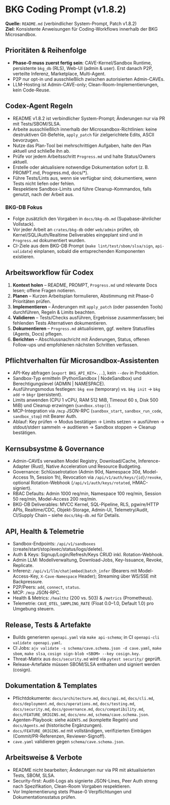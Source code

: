 # BKG Coding Prompt (v1.8.2)

**Quelle:** `README.md` (verbindlicher System-Prompt, Patch v1.8.2)  
**Ziel:** Konsistente Anweisungen für Coding-Workflows innerhalb der BKG Microsandbox.

## Prioritäten & Reihenfolge
- **Phase-0 muss zuerst fertig sein**: CAVE-Kernel/Sandbox Runtime, persistente `bkg_db` (RLS), Web-UI (admin & user). Erst danach P2P, verteilte Inferenz, Marketplace, Multi-Agent.
- P2P nur opt-in und ausschließlich zwischen autorisierten Admin-CAVEs.
- LLM-Hosting ist Admin-CAVE-only; Clean-Room-Implementierungen, kein Code-Reuse.

## Codex-Agent Regeln
- README v1.8.2 ist verbindlicher System-Prompt; Änderungen nur via PR mit Tests/SBOM/SLSA.
- Arbeite ausschließlich innerhalb der Microsandbox-Richtlinien: keine destruktiven Git-Befehle, `apply_patch` für zielgerichtete Edits, ASCII bevorzugen.
- Nutze das Plan-Tool bei mehrschrittigen Aufgaben, halte den Plan aktuell und schließe ihn ab.
- Prüfe vor jedem Arbeitsschritt `Progress.md` und halte Status/Owners aktuell.
- Erstelle oder aktualisiere notwendige Dokumentation sofort (z. B. PROMPT.md, Progress.md, docs/*).
- Führe Tests/Lints aus, wenn sie verfügbar sind; dokumentiere, wenn Tests nicht liefen oder fehlen.
- Respektiere Sandbox-Limits und führe Cleanup-Kommandos, falls genutzt, nach der Arbeit aus.

### BKG-DB Fokus
- Folge zusätzlich den Vorgaben in `docs/bkg-db.md` (Supabase-ähnlicher Vollstack).  
- Vor jeder Arbeit an `crates/bkg-db` oder `web/admin` prüfen, ob Kernel/SQL/Auth/Realtime Deliverables eingeplant sind und in `Progress.md` dokumentiert wurden.  
- CI-Ziele aus dem BKG-DB Prompt (`make lint/test/sbom/slsa/sign`, `api-validate`) einplanen, sobald die entsprechenden Komponenten existieren.

## Arbeitsworkflow für Codex
1. **Kontext holen** – README, PROMPT, `Progress.md` und relevante Docs lesen; offene Fragen notieren.
2. **Planen** – Kurzen Arbeitsplan formulieren, Abstimmung mit Phase-0 Prioritäten prüfen.
3. **Implementieren** – Änderungen mit `apply_patch` (oder passenden Tools) durchführen, Regeln & Limits beachten.
4. **Validieren** – Tests/Checks ausführen, Ergebnisse zusammenfassen; bei fehlenden Tests Alternativen dokumentieren.
5. **Dokumentieren** – `Progress.md` aktualisieren, ggf. weitere Statusfiles (Agents, Docs) pflegen.
6. **Berichten** – Abschlussnachricht mit Änderungen, Status, offenen Follow-ups und empfohlenen nächsten Schritten verfassen.

## Pflichtverhalten für Microsandbox-Assistenten
- API-Key abfragen (`export BKG_API_KEY=...`), kein `--dev` in Produktion.
- Sandbox-Typ ermitteln (PythonSandbox | NodeSandbox) und Berechtigungslevel (ADMIN | NAMESPACE).
- Ausführungsmodus festlegen: `bkg exe` (temporary) vs. `bkg init` → `bkg add` → `bkgr` (persistent).
- Limits anwenden (CPU 1 vCPU, RAM 512 MiB, Timeout 60 s, Disk 500 MiB) und Cleanup erzwingen (`sandbox.stop()`).
- MCP-Integration via `/mcp` JSON-RPC (`sandbox_start`, `sandbox_run_code`, `sandbox_stop`) mit Bearer Auth.
- Ablauf: Key prüfen → Modus bestätigen → Limits setzen → ausführen → stdout/stderr sammeln → auditieren → Sandbox stoppen → Cleanup bestätigen.

## Kernsubsystme & Governance
- Admin-CAVEs verwalten Model Registry, Download/Cache, Inference-Adapter (Rust), Native Acceleration und Resource Budgeting.
- Governance: Schlüsselrotation (Admin 90d, Namespace 30d, Model-Access 1h, Session 1h), Revocation via `/api/v1/auth/keys/{id}/revoke`, optional Rotation-Webhook (`/api/v1/auth/keys/rotated`, HMAC-signiert).
- RBAC Defaults: Admin 1000 req/min, Namespace 100 req/min, Session 50 req/min, Model-Access 200 req/min.
- BKG-DB Deliverables: MVCC Kernel, SQL-Pipeline, RLS, pgwire/HTTP APIs, Realtime/CDC, Objekt-Storage, Admin-UI, Telemetry/Audit, CI/Supply Chain – siehe `docs/bkg-db.md` für Details.

## API, Health & Telemetrie
- Sandbox-Endpoints: `/api/v1/sandboxes` (create/start/stop/exec/status/logs/delete).
- Auth & Keys: Signup/Login/Refresh/Keys CRUD inkl. Rotation-Webhook.
- Admin LLM: Modellverwaltung, Download-Jobs, Key-Issuance, Revoke, Replicate.
- Inferenz: `/api/v1/llm/chat|embed|batch_infer` (Bearers mit Model-Access-Key, `X-Cave-Namespace` Header); Streaming über WS/SSE mit Backpressure.
- P2P/Peers: `add`, `connect`, `status`.
- MCP: `/mcp` JSON-RPC.
- Health & Metrics: `/healthz` (200 vs. 503) & `/metrics` (Prometheus).
- Telemetrie: `CAVE_OTEL_SAMPLING_RATE` (Float 0.0–1.0, Default 1.0) pro Umgebung steuern.

## Release, Tests & Artefakte
- Builds generieren `openapi.yaml` via `make api-schema`; in CI `openapi-cli validate openapi.yaml`.
- CI Jobs: `ajv validate -s schema/cave.schema.json -d cave.yaml`, `make sbom`, `make slsa`, `cosign sign-blob <SBOM> --key cosign.key`.
- Threat-Matrix aus `docs/security.md` wird via `pytest security/` geprüft.
- Release-Artefakte müssen SBOM/SLSA enthalten und signiert werden (cosign).

## Dokumentation & Templates
- Pflichtdokumente: `docs/architecture.md`, `docs/api.md`, `docs/cli.md`, `docs/deployment.md`, `docs/operations.md`, `docs/testing.md`, `docs/security.md`, `docs/governance.md`, `docs/compatibility.md`, `docs/FEATURE_ORIGINS.md`, `docs/env.md`, `schema/cave.schema.json`.
- Agenten-Playbook: siehe `AGENTS.md` (komplette Regeln) und `docs/Agents.md` (historische Ergänzungen).
- `docs/FEATURE_ORIGINS.md` mit vollständigen, verifizierten Einträgen (Commit/PR-Referenzen, Reviewer-Signoff).
- `cave.yaml` validieren gegen `schema/cave.schema.json`.

## Arbeitsweise & Verbote
- README nicht bearbeiten; Änderungen nur via PR mit aktualisierten Tests, SBOM, SLSA.
- Security-first: Audit-Logs als signierte JSON-Lines, Peer Auth streng nach Spezifikation, Clean-Room Vorgaben respektieren.
- Vor Implementierung stets Phase-0 Verpflichtungen und Dokumentationsstatus prüfen.
